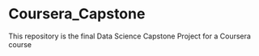 # Coursera_Capstone
This repository is the final Data Science Capstone Project for a Coursera course
